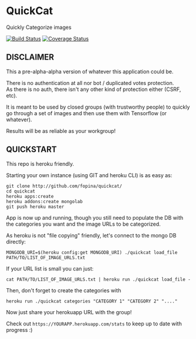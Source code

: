 # QuickCat
Quickly Categorize images

[![Build Status](https://travis-ci.org/fopina/quickcat.svg)](https://travis-ci.org/fopina/quickcat) [![Coverage Status](https://coveralls.io/repos/github/fopina/quickcat/badge.svg?branch=master)](https://coveralls.io/github/fopina/quickcat?branch=master)

## DISCLAIMER

This a pre-alpha-alpha version of whatever this application could be.

There is no authentication at all nor bot / duplicated votes protection.  
As there is no auth, there isn't any other kind of protection either (CSRF, etc).  

It is meant to be used by closed groups (with trustworthy people) to quickly go through a set of images and then use them with Tensorflow (or whatever).  

Results will be as reliable as your workgroup!


## QUICKSTART

This repo is heroku friendly.  

Starting your own instance (using GIT and heroku CLI) is as easy as:

```
git clone http://github.com/fopina/quickcat/
cd quickcat
heroku apps:create
heroku addons:create mongolab
git push heroku master
```

App is now up and running, though you still need to populate the DB with the categories you want and the image URLs to be categorized.

As heroku is not "file copying" friendly, let's connect to the mongo DB directly:
```
MONGODB_URI=$(heroku config:get MONGODB_URI) ./quickcat load_file PATH/TO/LIST_OF_IMAGE_URLS.txt
```

If your URL list is small you can just:
```
cat PATH/TO/LIST_OF_IMAGE_URLS.txt | heroku run ./quickcat load_file -
```

Then, don't forget to create the categories with
```
heroku run ./quickcat categories "CATEGORY 1" "CATEGORY 2" "...."
```

Now just share your herokuapp URL with the group!

Check out `https://YOURAPP.herokuapp.com/stats` to keep up to date with progress :)
